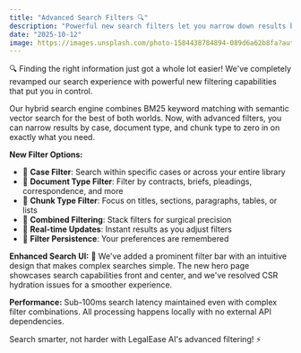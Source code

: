 ```yaml
---
title: "Advanced Search Filters 🔍"
description: "Powerful new search filters let you narrow down results by case, document type, and content type. Find exactly what you need with precision filtering and hybrid search."
date: "2025-10-12"
image: https://images.unsplash.com/photo-1584438784894-089d6a62b8fa?auto=format&fit=crop&w=800&q=80
---
```


🔍 Finding the right information just got a whole lot easier! We've completely revamped our search experience with powerful new filtering capabilities that put you in control.

Our hybrid search engine combines BM25 keyword matching with semantic vector search for the best of both worlds. Now, with advanced filters, you can narrow results by case, document type, and chunk type to zero in on exactly what you need.

**New Filter Options:**
- 📁 **Case Filter**: Search within specific cases or across your entire library
- 📄 **Document Type Filter**: Filter by contracts, briefs, pleadings, correspondence, and more
- 🧩 **Chunk Type Filter**: Focus on titles, sections, paragraphs, tables, or lists
- 🎯 **Combined Filtering**: Stack filters for surgical precision
- 🔄 **Real-time Updates**: Instant results as you adjust filters
- 💾 **Filter Persistence**: Your preferences are remembered

**Enhanced Search UI:** 🎨
We've added a prominent filter bar with an intuitive design that makes complex searches simple. The new hero page showcases search capabilities front and center, and we've resolved CSR hydration issues for a smoother experience.

**Performance:**
Sub-100ms search latency maintained even with complex filter combinations. All processing happens locally with no external API dependencies.

Search smarter, not harder with LegalEase AI's advanced filtering! ⚡
